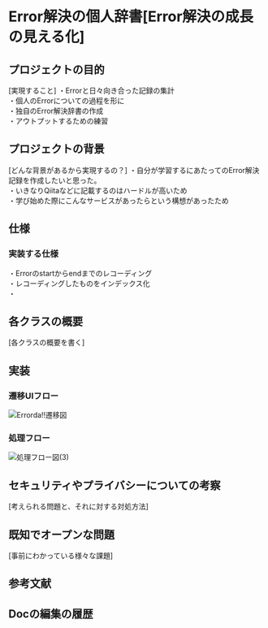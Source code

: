 # Error解決の個人辞書[Error解決の成長の見える化]

## プロジェクトの目的
[実現すること]
・Errorと日々向き合った記録の集計<br>
・個人のErrorについての過程を形に<br>
・独自のError解決辞書の作成<br>
・アウトプットするための練習<br>

## プロジェクトの背景
[どんな背景があるから実現するの？]
・自分が学習するにあたってのError解決記録を作成したいと思った。<br>
・いきなりQiitaなどに記載するのはハードルが高いため<br>
・学び始めた際にこんなサービスがあったらという構想があったため<br>

## 仕様
### 実装する仕様
・Errorのstartからendまでのレコーディング<br>
・レコーディングしたものをインデックス化<br>
・<br>

## 各クラスの概要
[各クラスの概要を書く]

## 実装
### 遷移UIフロー
![Errorda!!遷移図](https://user-images.githubusercontent.com/75469934/152319227-50dbd7bb-9c3d-4cb2-90b9-42de1d7da36b.jpeg)
　<br>

### 処理フロー
![処理フロー図(3)](https://user-images.githubusercontent.com/75469934/152315909-45d98002-c34b-4456-a99a-d3265980318a.jpeg)
<br>


## セキュリティやプライバシーについての考察
[考えられる問題と、それに対する対処方法]

## 既知でオープンな問題
[事前にわかっている様々な課題]


## 参考文献



## Docの編集の履歴

